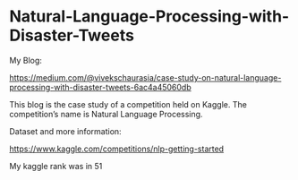 # Natural-Language-Processing-with-Disaster-Tweets

My Blog:



https://medium.com/@vivekschaurasia/case-study-on-natural-language-processing-with-disaster-tweets-6ac4a45060db


This blog is the case study of a competition held on Kaggle. The competition’s name is Natural Language Processing.

Dataset and more information: 



https://www.kaggle.com/competitions/nlp-getting-started



My kaggle rank was in 51
